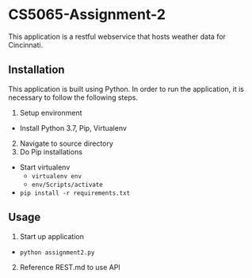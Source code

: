 # CS5065-Assignment-2

This application is a restful webservice that hosts weather data for Cincinnati. 

## Installation

This application is built using Python. In order to run the application, it is necessary to follow the following steps.
1. Setup environment
  * Install Python 3.7, Pip, Virtualenv
2. Navigate to source directory
3. Do Pip installations
  * Start virtualenv
    * `virtualenv env`
    * `env/Scripts/activate`
  * `pip install -r requirements.txt`

## Usage

1. Start up application
  * `python assignment2.py`
2. Reference REST.md to use API